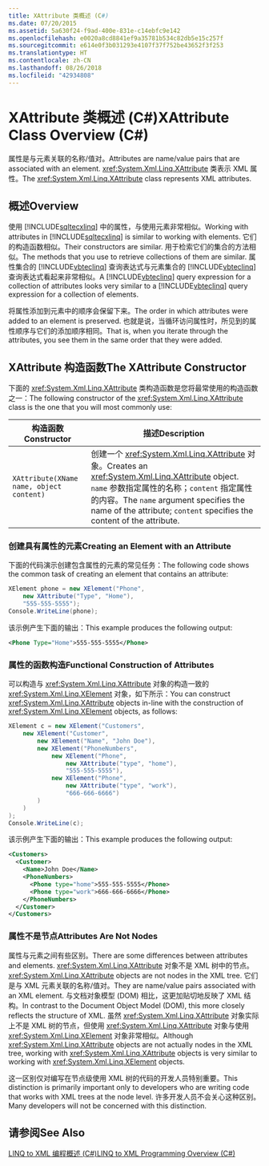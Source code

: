 ```yaml
---
title: XAttribute 类概述 (C#)
ms.date: 07/20/2015
ms.assetid: 5a630f24-f9ad-400e-831e-c14ebfc9e142
ms.openlocfilehash: e0020a8cd8841ef9a35781b534c82db5e15c257f
ms.sourcegitcommit: e614e0f3b031293e4107f37f752be43652f3f253
ms.translationtype: HT
ms.contentlocale: zh-CN
ms.lasthandoff: 08/26/2018
ms.locfileid: "42934808"
---
```

# <a name="xattribute-class-overview-c"></a><span data-ttu-id="c825f-102">XAttribute 类概述 (C#)</span><span class="sxs-lookup"><span data-stu-id="c825f-102">XAttribute Class Overview (C#)</span></span>
<span data-ttu-id="c825f-103">属性是与元素关联的名称/值对。</span><span class="sxs-lookup"><span data-stu-id="c825f-103">Attributes are name/value pairs that are associated with an element.</span></span> <span data-ttu-id="c825f-104"><xref:System.Xml.Linq.XAttribute> 类表示 XML 属性。</span><span class="sxs-lookup"><span data-stu-id="c825f-104">The <xref:System.Xml.Linq.XAttribute> class represents XML attributes.</span></span>  
  
## <a name="overview"></a><span data-ttu-id="c825f-105">概述</span><span class="sxs-lookup"><span data-stu-id="c825f-105">Overview</span></span>  
 <span data-ttu-id="c825f-106">使用 [!INCLUDE[sqltecxlinq](~/includes/sqltecxlinq-md.md)] 中的属性，与使用元素非常相似。</span><span class="sxs-lookup"><span data-stu-id="c825f-106">Working with attributes in [!INCLUDE[sqltecxlinq](~/includes/sqltecxlinq-md.md)] is similar to working with elements.</span></span> <span data-ttu-id="c825f-107">它们的构造函数相似。</span><span class="sxs-lookup"><span data-stu-id="c825f-107">Their constructors are similar.</span></span> <span data-ttu-id="c825f-108">用于检索它们的集合的方法相似。</span><span class="sxs-lookup"><span data-stu-id="c825f-108">The methods that you use to retrieve collections of them are similar.</span></span> <span data-ttu-id="c825f-109">属性集合的 [!INCLUDE[vbteclinq](~/includes/vbteclinq-md.md)] 查询表达式与元素集合的 [!INCLUDE[vbteclinq](~/includes/vbteclinq-md.md)] 查询表达式看起来非常相似。</span><span class="sxs-lookup"><span data-stu-id="c825f-109">A [!INCLUDE[vbteclinq](~/includes/vbteclinq-md.md)] query expression for a collection of attributes looks very similar to a [!INCLUDE[vbteclinq](~/includes/vbteclinq-md.md)] query expression for a collection of elements.</span></span>  
  
 <span data-ttu-id="c825f-110">将属性添加到元素中的顺序会保留下来。</span><span class="sxs-lookup"><span data-stu-id="c825f-110">The order in which attributes were added to an element is preserved.</span></span> <span data-ttu-id="c825f-111">也就是说，当循环访问属性时，所见到的属性顺序与它们的添加顺序相同。</span><span class="sxs-lookup"><span data-stu-id="c825f-111">That is, when you iterate through the attributes, you see them in the same order that they were added.</span></span>  
  
## <a name="the-xattribute-constructor"></a><span data-ttu-id="c825f-112">XAttribute 构造函数</span><span class="sxs-lookup"><span data-stu-id="c825f-112">The XAttribute Constructor</span></span>  
 <span data-ttu-id="c825f-113">下面的 <xref:System.Xml.Linq.XAttribute> 类构造函数是您将最常使用的构造函数之一：</span><span class="sxs-lookup"><span data-stu-id="c825f-113">The following constructor of the <xref:System.Xml.Linq.XAttribute> class is the one that you will most commonly use:</span></span>  
  
|<span data-ttu-id="c825f-114">构造函数</span><span class="sxs-lookup"><span data-stu-id="c825f-114">Constructor</span></span>|<span data-ttu-id="c825f-115">描述</span><span class="sxs-lookup"><span data-stu-id="c825f-115">Description</span></span>|  
|-----------------|-----------------|  
|`XAttribute(XName name, object content)`|<span data-ttu-id="c825f-116">创建一个 <xref:System.Xml.Linq.XAttribute> 对象。</span><span class="sxs-lookup"><span data-stu-id="c825f-116">Creates an <xref:System.Xml.Linq.XAttribute> object.</span></span> <span data-ttu-id="c825f-117">`name` 参数指定属性的名称；`content` 指定属性的内容。</span><span class="sxs-lookup"><span data-stu-id="c825f-117">The `name` argument specifies the name of the attribute; `content` specifies the content of the attribute.</span></span>|  
  
### <a name="creating-an-element-with-an-attribute"></a><span data-ttu-id="c825f-118">创建具有属性的元素</span><span class="sxs-lookup"><span data-stu-id="c825f-118">Creating an Element with an Attribute</span></span>  
 <span data-ttu-id="c825f-119">下面的代码演示创建包含属性的元素的常见任务：</span><span class="sxs-lookup"><span data-stu-id="c825f-119">The following code shows the common task of creating an element that contains an attribute:</span></span>  
  
```csharp  
XElement phone = new XElement("Phone",  
    new XAttribute("Type", "Home"),  
    "555-555-5555");  
Console.WriteLine(phone);  
```  
  
 <span data-ttu-id="c825f-120">该示例产生下面的输出：</span><span class="sxs-lookup"><span data-stu-id="c825f-120">This example produces the following output:</span></span>  
  
```xml  
<Phone Type="Home">555-555-5555</Phone>  
```  
  
### <a name="functional-construction-of-attributes"></a><span data-ttu-id="c825f-121">属性的函数构造</span><span class="sxs-lookup"><span data-stu-id="c825f-121">Functional Construction of Attributes</span></span>  
 <span data-ttu-id="c825f-122">可以构造与 <xref:System.Xml.Linq.XAttribute> 对象的构造一致的 <xref:System.Xml.Linq.XElement> 对象，如下所示：</span><span class="sxs-lookup"><span data-stu-id="c825f-122">You can construct <xref:System.Xml.Linq.XAttribute> objects in-line with the construction of <xref:System.Xml.Linq.XElement> objects, as follows:</span></span>  
  
```csharp  
XElement c = new XElement("Customers",  
    new XElement("Customer",  
        new XElement("Name", "John Doe"),  
        new XElement("PhoneNumbers",  
            new XElement("Phone",  
                new XAttribute("type", "home"),  
                "555-555-5555"),  
            new XElement("Phone",  
                new XAttribute("type", "work"),  
                "666-666-6666")  
        )  
    )  
);  
Console.WriteLine(c);  
```  
  
 <span data-ttu-id="c825f-123">该示例产生下面的输出：</span><span class="sxs-lookup"><span data-stu-id="c825f-123">This example produces the following output:</span></span>  
  
```xml  
<Customers>  
  <Customer>  
    <Name>John Doe</Name>  
    <PhoneNumbers>  
      <Phone type="home">555-555-5555</Phone>  
      <Phone type="work">666-666-6666</Phone>  
    </PhoneNumbers>  
  </Customer>  
</Customers>  
```  
  
### <a name="attributes-are-not-nodes"></a><span data-ttu-id="c825f-124">属性不是节点</span><span class="sxs-lookup"><span data-stu-id="c825f-124">Attributes Are Not Nodes</span></span>  
 <span data-ttu-id="c825f-125">属性与元素之间有些区别。</span><span class="sxs-lookup"><span data-stu-id="c825f-125">There are some differences between attributes and elements.</span></span> <span data-ttu-id="c825f-126"><xref:System.Xml.Linq.XAttribute> 对象不是 XML 树中的节点。</span><span class="sxs-lookup"><span data-stu-id="c825f-126"><xref:System.Xml.Linq.XAttribute> objects are not nodes in the XML tree.</span></span> <span data-ttu-id="c825f-127">它们是与 XML 元素关联的名称/值对。</span><span class="sxs-lookup"><span data-stu-id="c825f-127">They are name/value pairs associated with an XML element.</span></span> <span data-ttu-id="c825f-128">与文档对象模型 (DOM) 相比，这更加贴切地反映了 XML 结构。</span><span class="sxs-lookup"><span data-stu-id="c825f-128">In contrast to the Document Object Model (DOM), this more closely reflects the structure of XML.</span></span> <span data-ttu-id="c825f-129">虽然 <xref:System.Xml.Linq.XAttribute> 对象实际上不是 XML 树的节点，但使用 <xref:System.Xml.Linq.XAttribute> 对象与使用 <xref:System.Xml.Linq.XElement> 对象非常相似。</span><span class="sxs-lookup"><span data-stu-id="c825f-129">Although <xref:System.Xml.Linq.XAttribute> objects are not actually nodes in the XML tree, working with <xref:System.Xml.Linq.XAttribute> objects is very similar to working with <xref:System.Xml.Linq.XElement> objects.</span></span>  
  
 <span data-ttu-id="c825f-130">这一区别仅对编写在节点级使用 XML 树的代码的开发人员特别重要。</span><span class="sxs-lookup"><span data-stu-id="c825f-130">This distinction is primarily important only to developers who are writing code that works with XML trees at the node level.</span></span> <span data-ttu-id="c825f-131">许多开发人员不会关心这种区别。</span><span class="sxs-lookup"><span data-stu-id="c825f-131">Many developers will not be concerned with this distinction.</span></span>  
  
## <a name="see-also"></a><span data-ttu-id="c825f-132">请参阅</span><span class="sxs-lookup"><span data-stu-id="c825f-132">See Also</span></span>  
 [<span data-ttu-id="c825f-133">LINQ to XML 编程概述 (C#)</span><span class="sxs-lookup"><span data-stu-id="c825f-133">LINQ to XML Programming Overview (C#)</span></span>](../../../../csharp/programming-guide/concepts/linq/linq-to-xml-programming-overview.md)
